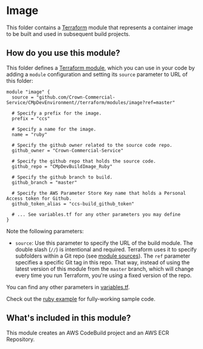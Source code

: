 # Image

This folder contains a [Terraform](https://www.terraform.io/) module that represents a container image to be built and used in subsequent build projects.

## How do you use this module?

This folder defines a [Terraform module](https://www.terraform.io/docs/modules/usage.html), which you can use in your
code by adding a `module` configuration and setting its `source` parameter to URL of this folder:

```hcl
module "image" {
  source = "github.com/Crown-Commercial-Service/CMpDevEnvironment//terraform/modules/image?ref=master"

  # Specify a prefix for the image.
  prefix = "ccs"

  # Specify a name for the image.
  name = "ruby"

  # Specify the github owner related to the source code repo.
  github_owner = "Crown-Commercial-Service"

  # Specify the github repo that holds the source code.
  github_repo = "CMpDevBuildImage_Ruby"

  # Specify the github branch to build.
  github_branch = "master"

  # Specify the AWS Parameter Store Key name that holds a Personal Access token for Github.
  github_token_alias = "ccs-build_github_token"

  # ... See variables.tf for any other parameters you may define
}
```

Note the following parameters:

* `source`: Use this parameter to specify the URL of the build module. The double slash (`//`) is intentional 
  and required. Terraform uses it to specify subfolders within a Git repo (see [module 
  sources](https://www.terraform.io/docs/modules/sources.html)). The `ref` parameter specifies a specific Git tag in 
  this repo. That way, instead of using the latest version of this module from the `master` branch, which 
  will change every time you run Terraform, you're using a fixed version of the repo.

You can find any other parameters in [variables.tf](variables.tf).

Check out the [ruby example](https://github.com/Crown-Commercial-Service/CMpDevEnvironment/blob/production/terraform/build/image-ruby/main.tf) for fully-working sample code. 

## What's included in this module?

This module creates an AWS CodeBuild project and an AWS ECR Repository.
